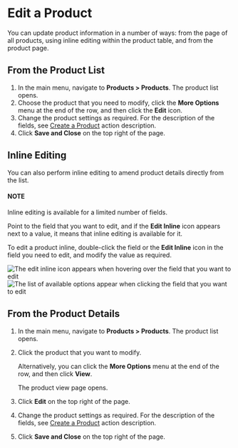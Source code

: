 <a id="doc-products-actions-edit"></a>

# Edit a Product

You can update product information in a number of ways: from the page of all products, using inline editing within the product table, and from the product page.

<a id="doc-products-actions-edit-fromgrid"></a>

## From the Product List

1. In the main menu, navigate to **Products > Products**. The product list opens.
2. Choose the product that you need to modify, click the <i class="fa fa-ellipsis-h fa-lg" aria-hidden="true"></i> **More Options** menu at the end of the row, and then click the <i class="fa fa-edit fa-lg" aria-hidden="true"></i> **Edit** icon.
3. Change the product settings as required. For the description of the fields, see [Create a Product](../index.md#doc-products-actions-create) action description.
4. Click **Save and Close** on the top right of the page.

## Inline Editing

You can also perform inline editing to amend product details directly from the list.

#### NOTE
Inline editing is available for a limited number of fields.

Point to the field that you want to edit, and if the <i class="fas fa-pencil-alt" aria-hidden="true"></i> **Edit Inline** icon appears next to a value, it means that inline editing is available for it.

To edit a product inline, double-click the field or the <i class="fas fa-pencil-alt" aria-hidden="true"></i> **Edit Inline** icon in the field you need to edit, and modify the value as required.

![The edit inline icon appears when hovering over the field that you want to edit](user/img/products/products/ProductInlineEditing.png)![The list of available options appear when clicking the field that you want to edit](user/img/products/products/ProductInlineEditing2.png)

<a id="doc-products-actions-edit-fromviewpage"></a>

## From the Product Details

1. In the main menu, navigate to **Products > Products**. The product list opens.
2. Click the product that you want to modify.

   Alternatively, you can click the <i class="fa fa-ellipsis-h fa-lg" aria-hidden="true"></i> **More Options** menu at the end of the row, and then click <i class="fa fa-eye fa-lg" aria-hidden="true"></i> **View**.

   The product view page opens.
3. Click **Edit** on the top right of the page.
4. Change the product settings as required. For the description of the fields, see [Create a Product](../index.md#doc-products-actions-create) action description.
5. Click **Save and Close** on the top right of the page.

<!-- fa-bars = fa-navicon -->
<!-- Ic Tiles is used as Set As Default in saved views, and as tiles in display layout options -->
<!-- IcPencil refers to Rename in Commerce and Inline Editing in CRM -->
<!-- Check mark in the square. -->
<!-- SortDesc is also used as drop-down arrow -->
